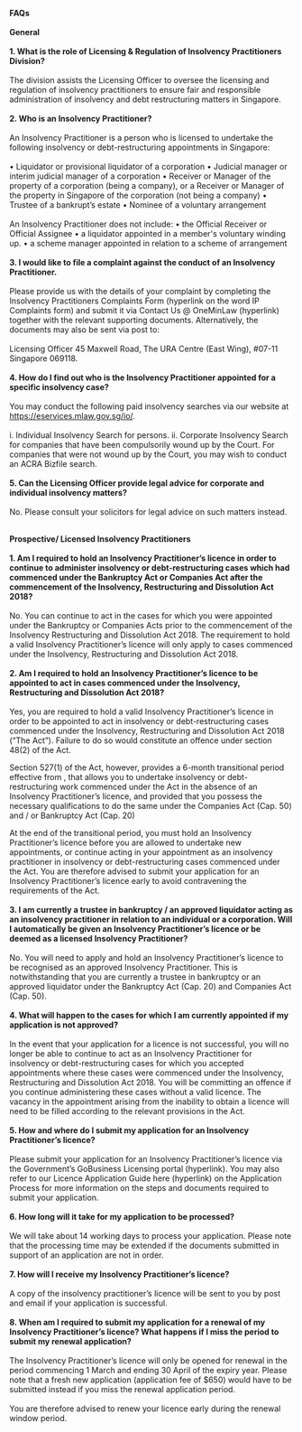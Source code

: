 
**FAQs**
<br><br>
**General**
<br><br>
**1.	What is the role of Licensing & Regulation of Insolvency Practitioners Division?**
<br><br>
The division assists the Licensing Officer to oversee the licensing and regulation of insolvency practitioners to ensure fair and responsible administration of insolvency and debt restructuring matters in Singapore.
<br><br>
**2.	Who is an Insolvency Practitioner?**
<br><br>
An Insolvency Practitioner is a person who is licensed to undertake the following insolvency or debt-restructuring appointments in Singapore:
<br><br>
•	Liquidator or provisional liquidator of a corporation 
•	Judicial manager or interim judicial manager of a corporation
•	Receiver or Manager of the property of a corporation (being a company), or a Receiver or Manager of the property in Singapore of the corporation (not being a company)
•	Trustee of a bankrupt’s estate 
•	Nominee of a voluntary arrangement 
<br><br>
An Insolvency Practitioner does not include:
•	the Official Receiver or Official Assignee
•	a liquidator appointed in a member's voluntary winding up.
•	a scheme manager appointed in relation to a scheme of arrangement
<br><br>
**3.	I would like to file a complaint against the conduct of an Insolvency Practitioner.** 
<br><br>
Please provide us with the details of your complaint by completing the Insolvency Practitioners Complaints Form (hyperlink on the word IP Complaints form) and submit it via Contact Us @ OneMinLaw (hyperlink) together with the relevant supporting documents. Alternatively, the documents may also be sent via post to:
<br><br>
Licensing Officer
45 Maxwell Road, The URA Centre (East Wing), #07-11 
Singapore 069118.
<br><br>
**4.	How do I find out who is the Insolvency Practitioner appointed for a specific insolvency case?** 
<br><br>
You may conduct the following paid insolvency searches via our website at https://eservices.mlaw.gov.sg/io/.
<br><br>
i.	Individual Insolvency Search for persons.
ii.	Corporate Insolvency Search for companies that have been compulsorily wound up by the Court. For companies that were not wound up by the Court, you may wish to conduct an ACRA Bizfile search.
<br><br>
**5.	Can the Licensing Officer provide legal advice for corporate and individual insolvency matters?**
<br><br>
No. Please consult your solicitors for legal advice on such matters instead.
<br><br>

**Prospective/ Licensed Insolvency Practitioners**
<br><br>
**1.	Am I required to hold an Insolvency Practitioner’s licence in order to continue to administer insolvency or debt-restructuring cases which had commenced under the Bankruptcy Act or Companies Act after the commencement of the Insolvency, Restructuring and Dissolution Act 2018?**
<br><br>
No. You can continue to act in the cases for which you were appointed under the Bankruptcy or Companies Acts prior to the commencement of the Insolvency Restructuring and Dissolution Act 2018.  The requirement to hold a valid Insolvency Practitioner’s licence will only apply to cases commenced under the Insolvency, Restructuring and Dissolution Act 2018.
<br><br>
**2.	Am I required to hold an Insolvency Practitioner’s licence to be appointed to act in cases commenced under the Insolvency, Restructuring and Dissolution Act 2018?**
<br><br>
Yes, you are required to hold a valid Insolvency Practitioner’s licence in order to be appointed to act in insolvency or debt-restructuring cases commenced under the Insolvency, Restructuring and Dissolution Act 2018 (“The Act”). Failure to do so would constitute an offence under section 48(2) of the Act.

Section 527(1) of the Act, however, provides a 6-month transitional period effective from <implementation date of IRDA>, that allows you to undertake insolvency or debt-restructuring work commenced under the Act in the absence of an Insolvency Practitioner’s licence, and provided that you possess the necessary qualifications to do the same under the Companies Act (Cap. 50) and / or Bankruptcy Act (Cap. 20)

At the end of the transitional period, you must hold an Insolvency Practitioner’s licence before you are allowed to undertake new appointments, or continue acting in your appointment as an insolvency practitioner in insolvency or debt-restructuring cases commenced under the Act. You are therefore advised to submit your application for an Insolvency Practitioner’s licence early to avoid contravening the requirements of the Act.
<br><br>
**3.	I am currently a trustee in bankruptcy / an approved liquidator acting as an insolvency practitioner in relation to an individual or a corporation. Will I automatically be given an Insolvency Practitioner’s licence or be deemed as a licensed Insolvency Practitioner?**
<br><br>
No. You will need to apply and hold an Insolvency Practitioner’s licence to be recognised as an approved Insolvency Practitioner. This is notwithstanding that you are currently a trustee in bankruptcy or an approved liquidator under the Bankruptcy Act (Cap. 20) and Companies Act (Cap. 50).
<br><br>
**4.	What will happen to the cases for which I am currently appointed if my application is not approved?**
<br><br>
In the event that your application for a licence is not successful, you will no longer be able to continue to act as an Insolvency Practitioner for insolvency or debt-restructuring cases for which you accepted appointments where these cases were commenced under the Insolvency, Restructuring and Dissolution Act 2018. You will be committing an offence if you continue administering these cases without a valid licence.
The vacancy in the appointment arising from the inability to obtain a licence will need to be filled according to the relevant provisions in the Act.
<br><br>
**5.	How and where do I submit my application for an Insolvency Practitioner’s licence?**
<br><br>
Please submit your application for an Insolvency Practitioner’s licence via the Government’s GoBusiness Licensing portal (hyperlink). You may also refer to our Licence Application Guide here (hyperlink) on the Application Process for more information on the steps and documents required to submit your application.
<br><br>
**6.	How long will it take for my application to be processed?**
<br><br>
We will take about 14 working days to process your application.  Please note that the processing time may be extended if the documents submitted in support of an application are not in order. 
<br><br>
**7.	How will I receive my Insolvency Practitioner’s licence?**
<br><br>
A copy of the insolvency practitioner’s licence will be sent to you by post and email if your application is successful.
<br><br>
**8.	When am I required to submit my application for a renewal of my Insolvency Practitioner’s licence? What happens if I miss the period to submit my renewal application?**
<br><br>
The Insolvency Practitioner’s licence will only be opened for renewal in the period commencing 1 March and ending 30 April of the expiry year. Please note that a fresh new application (application fee of $650) would have to be submitted instead if you miss the renewal application period. 
<br><br>
You are therefore advised to renew your licence early during the renewal window period.
<br>
